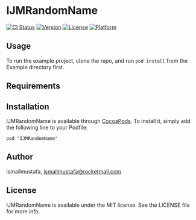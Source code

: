 # IJMRandomName

[![CI Status](http://img.shields.io/travis/ismailmustafa/IJMRandomName.svg?style=flat)](https://travis-ci.org/ismailmustafa/IJMRandomName)
[![Version](https://img.shields.io/cocoapods/v/IJMRandomName.svg?style=flat)](http://cocoadocs.org/docsets/IJMRandomName)
[![License](https://img.shields.io/cocoapods/l/IJMRandomName.svg?style=flat)](http://cocoadocs.org/docsets/IJMRandomName)
[![Platform](https://img.shields.io/cocoapods/p/IJMRandomName.svg?style=flat)](http://cocoadocs.org/docsets/IJMRandomName)

## Usage

To run the example project, clone the repo, and run `pod install` from the Example directory first.

## Requirements

## Installation

IJMRandomName is available through [CocoaPods](http://cocoapods.org). To install
it, simply add the following line to your Podfile:

    pod "IJMRandomName"

## Author

ismailmustafa, ismailmustafa@rocketmail.com

## License

IJMRandomName is available under the MIT license. See the LICENSE file for more info.

